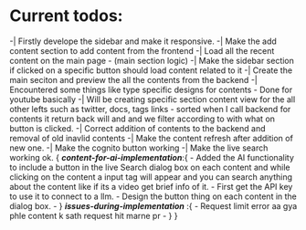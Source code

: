 # Current todos:

-| Firstly develope the sidebar and make it responsive.
-| Make the add content section to add content from the frontend
-| Load all the recent content on the main page - (main section logic)
-| Make the sidebar section if clicked on a specific button should load content related to it
-| Create the main seciton and preview the all the contents from the backend
-| Encountered some things like type specific designs for contents - Done for youtube basically
-| Will be creating specific section content view for the all other lefts such as twitter, docs, tags links - sorted when I call backend for contents it return back will and and we filter according to with what on button is clicked.
-| Correct addition of contents to the backend and removal of old inavlid contents
-| Make the content refresh after addition of new one.
-| Make the cognito button working
-| Make the live search working ok.
{
    ***content-for-ai-implementation***:{
        - Added the AI functionality to include a button in the live Search dialog box on each content and while clicking on the content a input tag will appear and you can search anything about the content like if its a video get brief info of it.
            - First get the API key to use it to connect to a llm.
            - Design the button thing on each content in the dialog box.
            -
    }
    ***issues-during-implementation*** :{
        - Request limit error aa gya phle content k sath request hit marne pr
        -
    }
}
